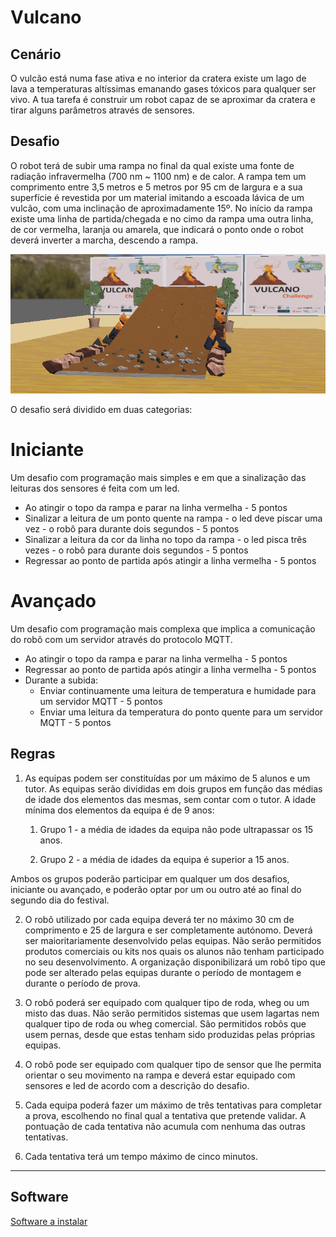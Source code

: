 # Vulcano

## Cenário 

O vulcão está numa fase ativa e no interior da cratera existe um lago de lava a temperaturas altíssimas emanando gases tóxicos para qualquer ser vivo. A tua tarefa é construir um robot capaz de se aproximar da cratera e tirar alguns parâmetros através de sensores.

## Desafio

O robot terá de subir uma rampa no final da qual existe uma fonte de radiação infravermelha (700 nm ~ 1100 nm) e de calor. A rampa tem um comprimento entre 3,5 metros e 5 metros por 95 cm de largura e a sua superfície é revestida por um material imitando a escoada lávica de um vulcão, com uma inclinação de aproximadamente 15º. 
No início da rampa existe uma linha de partida/chegada e no cimo da rampa uma outra linha, de cor vermelha, laranja ou amarela, que indicará o ponto onde o robot deverá inverter a marcha, descendo a rampa.

![Vulcano](https://raw.githubusercontent.com/Robotics-and-AI-Group-of-UAc/Vulcano/main/img/rampa.png)

O desafio será dividido em duas categorias:

# Iniciante
Um desafio com programação mais simples e em que a sinalização das leituras dos sensores é feita com um led.

- Ao atingir o topo da rampa e parar na linha vermelha - 5 pontos
- Sinalizar a leitura de um ponto quente na rampa - o led deve piscar uma vez - o robô para durante dois segundos - 5 pontos
- Sinalizar a leitura da cor da linha no topo da rampa - o led pisca três vezes - o robô para durante dois segundos - 5 pontos
- Regressar ao ponto de partida após atingir a linha vermelha - 5 pontos

# Avançado
Um desafio com programação mais complexa que implica a comunicação do robô com um servidor através do protocolo MQTT.
- Ao atingir o topo da rampa e parar na linha vermelha - 5 pontos
- Regressar ao ponto de partida após atingir a linha vermelha - 5 pontos
- Durante a subida:
    - Enviar continuamente uma leitura de temperatura e humidade para um servidor MQTT - 5 pontos
    - Enviar uma leitura da temperatura do ponto quente para um servidor MQTT - 5 pontos

## Regras

1. As equipas podem ser constituídas por um máximo de 5 alunos e um tutor. As equipas serão divididas em dois grupos em função das médias de idade dos elementos das mesmas, sem contar com o tutor. A idade mínima dos elementos da equipa é de 9 anos:

    1. Grupo 1 - a média de idades da equipa não pode ultrapassar os 15 anos.
    
    2. Grupo 2 - a média de idades da equipa é superior a 15 anos.

Ambos os grupos poderão participar em qualquer um dos desafios, iniciante ou avançado, e poderão optar por um ou outro até ao final do segundo dia do festival.

2. O robô utilizado por cada equipa deverá ter no máximo 30 cm de comprimento e 25 de largura e ser completamente autónomo. Deverá ser maioritariamente desenvolvido pelas equipas. Não serão permitidos produtos comerciais ou kits nos quais os alunos não tenham participado no seu desenvolvimento. A organização disponibilizará um robô tipo que pode ser alterado pelas equipas durante o período de montagem e durante o período de prova. 

3. O robô poderá ser equipado com qualquer tipo de roda, wheg ou um misto das duas. Não serão permitidos sistemas que usem lagartas nem qualquer tipo de roda ou wheg comercial. São permitidos robôs que usem pernas, desde que estas tenham sido produzidas pelas próprias equipas.

4. O robô pode ser equipado com qualquer tipo de sensor que lhe permita orientar o seu movimento na rampa e deverá estar equipado com sensores e led de acordo com a descrição do desafio.

5. Cada equipa poderá fazer um máximo de três tentativas para completar a prova, escolhendo no final qual a tentativa que pretende validar. A pontuação de cada tentativa não acumula com nenhuma das outras tentativas.

6. Cada tentativa terá um tempo máximo de cinco minutos.

____________________________
## Software

<a href="https://robotics-and-ai-group-of-uac.github.io/Vulcano/software.html"> Software a instalar </a>
